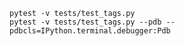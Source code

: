     pytest -v tests/test_tags.py 
    pytest -v tests/test_tags.py --pdb --pdbcls=IPython.terminal.debugger:Pdb
